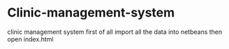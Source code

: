 # Clinic-management-system
clinic management system
first of all import all the data into netbeans 
then open index.html
